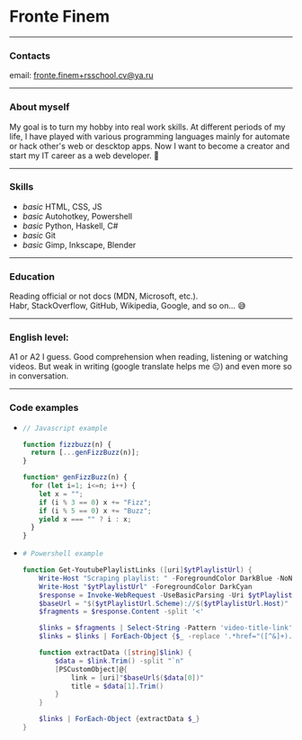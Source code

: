 # Fronte Finem

---

### Contacts

email: [fronte.finem+rsschool.cv@ya.ru](mailto:fronte.finem+rsschool.cv@ya.ru)

---

### About myself

My goal is to turn my hobby into real work skills. At different periods of my life, I have played with various programming languages mainly for automate or hack other's web or descktop apps. Now I want to become a creator and start my IT career as a web developer. 😤

---

### Skills

- *basic* HTML, CSS, JS
- *basic* Autohotkey, Powershell
- *basic* Python, Haskell, C#
- *basic* Git
- *basic* Gimp, Inkscape, Blender

---

### Education

Reading official or not docs (MDN, Microsoft, etc.).  
Habr, StackOverflow, GitHub, Wikipedia, Google, and so on... 😅

---

### English level:

A1 or A2 I guess.
Good comprehension when reading, listening or watching videos.
But weak in writing (google translate helps me 😔) and even more so in conversation.

---

### Code examples

-
  ```js
  // Javascript example

  function fizzbuzz(n) {
    return [...genFizzBuzz(n)];
  }

  function* genFizzBuzz(n) {
    for (let i=1; i<=n; i++) {
      let x = "";
      if (i % 3 == 0) x += "Fizz";
      if (i % 5 == 0) x += "Buzz";
      yield x === "" ? i : x;
    }
  }
  ```

-
  ```powershell
  # Powershell example

  function Get-YoutubePlaylistLinks ([uri]$ytPlaylistUrl) {
      Write-Host "Scraping playlist: " -ForegroundColor DarkBlue -NoNewline
      Write-Host "$ytPlaylistUrl" -ForegroundColor DarkCyan
      $response = Invoke-WebRequest -UseBasicParsing -Uri $ytPlaylistUrl
      $baseUrl = "$($ytPlaylistUrl.Scheme)://$($ytPlaylistUrl.Host)"
      $fragments = $response.Content -split '<'

      $links = $fragments | Select-String -Pattern 'video-title-link'
      $links = $links | ForEach-Object {$_ -replace '.*href="([^&]+).*', '$1'}

      function extractData ([string]$link) {
          $data = $link.Trim() -split "`n"
          [PSCustomObject]@{
              link = [uri]"$baseUrl$($data[0])"
              title = $data[1].Trim()
          }
      }

      $links | ForEach-Object {extractData $_}
  }
  ```
